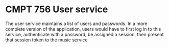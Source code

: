 # CMPT 756 User service

The user service maintains a list of users and passwords.  In a more complete version of the application, users would have to first log in to this service, authenticate with a password, be assigned a session, then present that session token to the music service